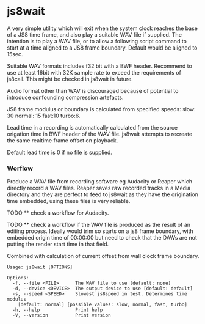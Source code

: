 # js8wait

A very simple utility which will exit when the system clock reaches the base of a JS8 time frame, and also play a suitable WAV file if supplied. The intention is to play a WAV file, or to allow a following script command to start at a time aligned to a JS8 frame boundary. Default would be aligned to 15sec.

Suitable WAV formats includes f32 bit with a BWF header. Recommend to use at least 16bit with 32K sample rate to exceed the requirements of js8call. This might be checked in js8wait in future.

Audio format other than WAV is discouraged because of potential to introduce confounding compression artefacts.

JS8 frame modulus or boundary is calculated from specified speeds: slow: 30 normal: 15 fast:10 turbo:6.

Lead time in a recording is automatically calculated from the source origation time in BWF header of the WAV file. js8wait attempts to recreate the same realtime frame offset on playback.

Default lead time is 0 if no file is supplied.

### Worflow

Produce a WAV file from recording software eg Audacity or Reaper which directly record a WAV files. Reaper saves raw recorded tracks in a Media directory and they are perfect to feed to js8wait as they have the origination time embedded, using these files is very reliable.

TODO ** check a workflow for Audacity.

TODO ** check a workflow if the WAV file is produced as the result of an editing process. Ideally would trim so starts on a js8 frame boundary, with embedded origin time of 00:00:00 but need to check that the DAWs are not putting the render start time in that field.

Combined with calculation of current offset from wall clock frame boundary.

```
Usage: js8wait [OPTIONS]

Options:
  -f, --file <FILE>      The WAV file to use [default: none]
  -d, --device <DEVICE>  The output device to use [default: default]
  -s, --speed <SPEED>    Slowest js8speed in test. Determines time modulus
    [default: normal] [possible values: slow, normal, fast, turbo]
  -h, --help             Print help
  -V, --version          Print version
```

